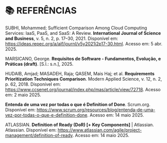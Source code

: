 # 📚 REFERÊNCIAS

SUBHI, Mohammed; Sufficient Comparison Among Cloud Computing Services: IaaS, PaaS, and SaaS: A Review. **International Journal of Science and Business**, v. 5, n. 2, p. 17–30, 2021. Disponível em: <https://ideas.repec.org/a/aif/journl/v5y2021i2p17-30.html>. Acesso em: 5 abr. 2025.

MARSICANO, George. **Requisitos de Software - Fundamentos, Evolução, e Práticas (draft)**. [S.l.: s.n.], 2025. 

HUDAIB, Amjad; MASADEH, Raja; QASEM, Mais Haj; et al. **Requirements Prioritization Techniques Comparison**. Modern Applied Science, v. 12, n. 2, p. 62, 2018. Disponível em: <https://www.ccsenet.org/journal/index.php/mas/article/view/72718>. Acesso em: 2 maio 2025.

**Entenda de uma vez por todas o que é Definition of Done**. Scrum.org. Disponível em: <https://www.scrum.org/resources/blog/entenda-de-uma-vez-por-todas-o-que-e-definition-done>. Acesso em: 14 maio 2025.

ATLASSIAN. **Definition of Ready (DoR) [+ Key Components]** | Atlassian. Atlassian. Disponível em: <https://www.atlassian.com/agile/project-management/definition-of-ready>. Acesso em: 14 maio 2025.

‌
‌

‌
